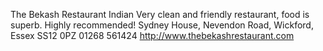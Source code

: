 The Bekash Restaurant
Indian
Very clean and friendly restaurant, food is superb. Highly recommended!
Sydney House, Nevendon Road, Wickford, Essex SS12 0PZ
01268 561424
http://www.thebekashrestaurant.com

